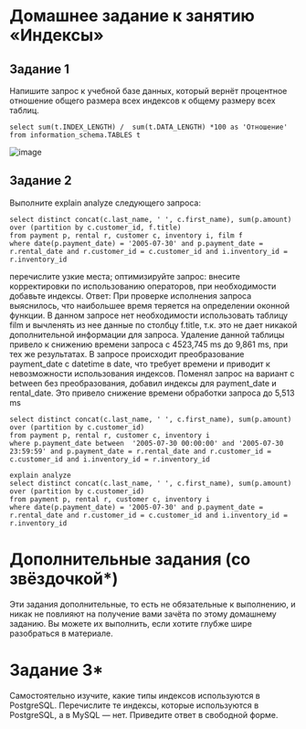 # Домашнее задание к занятию «Индексы»
## Задание 1
Напишите запрос к учебной базе данных, который вернёт процентное отношение общего размера всех индексов к общему размеру всех таблиц.
```
select sum(t.INDEX_LENGTH) /  sum(t.DATA_LENGTH) *100 as 'Отношение'  
from information_schema.TABLES t
```

![image](https://user-images.githubusercontent.com/121442297/233633472-81244b4a-81ec-4cba-916f-8708d2c2a897.png)


## Задание 2
Выполните explain analyze следующего запроса:
```
select distinct concat(c.last_name, ' ', c.first_name), sum(p.amount) over (partition by c.customer_id, f.title)
from payment p, rental r, customer c, inventory i, film f
where date(p.payment_date) = '2005-07-30' and p.payment_date = r.rental_date and r.customer_id = c.customer_id and i.inventory_id = r.inventory_id
```
перечислите узкие места;
оптимизируйте запрос: внесите корректировки по использованию операторов, при необходимости добавьте индексы.
Ответ:
При проверке исполнения запроса выяснилось, что наибольшее время теряется на определении оконной функции. В данном запросе нет необходимости использовать таблицу film и вычленять из нее данные по столбцу f.title, т.к. это не дает никакой дополнительной информации для запроса. Удаление данной таблицы привело к снижению времени запроса с 4523,745 ms до 9,861 ms, при тех же результатах. В запросе происходит преобразование payment_date с datetime в date, что требует времени и приводит к невозможности использования индексов. Поменял запрос на вариант с between без преобразования, добавил индексы для payment_date и rental_date. Это привело снижение времени обработки запроса до 5,513 ms

```
select distinct concat(c.last_name, ' ', c.first_name), sum(p.amount) over (partition by c.customer_id)
from payment p, rental r, customer c, inventory i
where p.payment_date between  '2005-07-30 00:00:00' and '2005-07-30 23:59:59' and p.payment_date = r.rental_date and r.customer_id = c.customer_id and i.inventory_id = r.inventory_id
```

```
explain analyze
select distinct concat(c.last_name, ' ', c.first_name), sum(p.amount) over (partition by c.customer_id)
from payment p, rental r, customer c, inventory i
where date(p.payment_date) = '2005-07-30' and p.payment_date = r.rental_date and r.customer_id = c.customer_id and i.inventory_id = r.inventory_id
```
# Дополнительные задания (со звёздочкой*)
Эти задания дополнительные, то есть не обязательные к выполнению, и никак не повлияют на получение вами зачёта по этому домашнему заданию. Вы можете их выполнить, если хотите глубже шире разобраться в материале.
# Задание 3*
Самостоятельно изучите, какие типы индексов используются в PostgreSQL. Перечислите те индексы, которые используются в PostgreSQL, а в MySQL — нет.
Приведите ответ в свободной форме.

